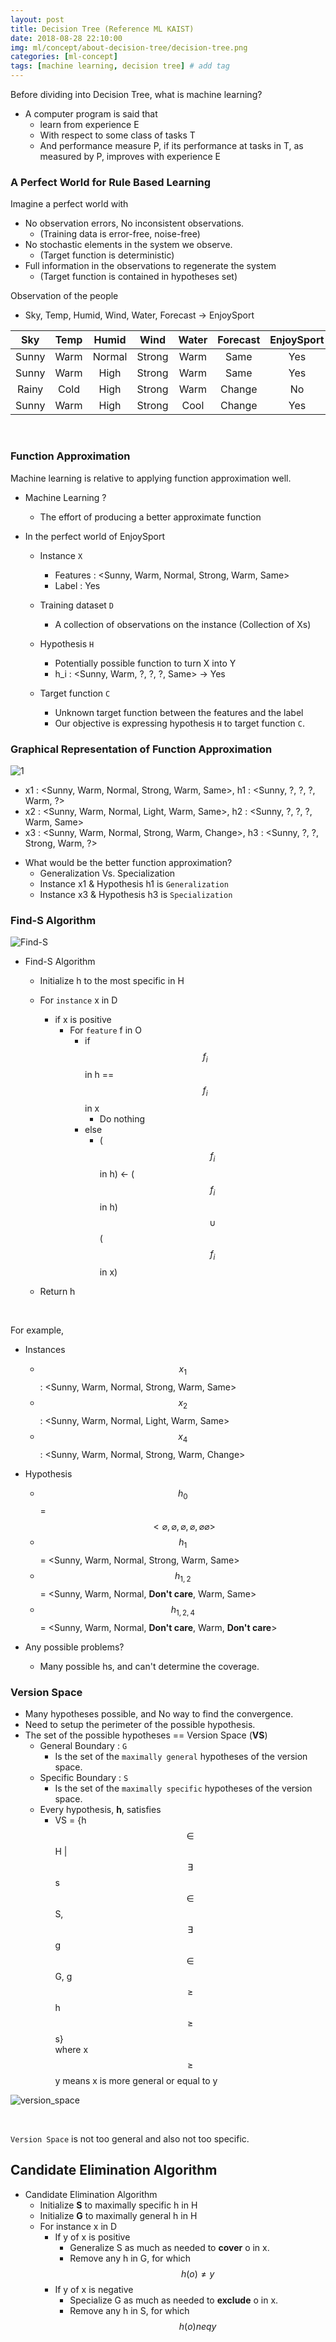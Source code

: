 ```yaml
---
layout: post
title: Decision Tree (Reference ML KAIST)
date: 2018-08-28 22:10:00
img: ml/concept/about-decision-tree/decision-tree.png
categories: [ml-concept] 
tags: [machine learning, decision tree] # add tag
---
```


Before dividing into Decision Tree, what is machine learning? <br>
+ A computer program is said that
    - learn from experience E
    - With respect to some class of tasks T
    - And performance measure P, if its performance at tasks in T, as measured by P, improves with experience E
    
  

### A Perfect World for Rule Based Learning   

Imagine a perfect world with
+ No observation errors, No inconsistent observations.
    - (Training data is error-free, noise-free)
+ No stochastic elements in the system we observe.
    - (Target function is deterministic)
+ Full information in the observations to regenerate the system
    - (Target function is contained in hypotheses set)
    
Observation of the people
+ Sky, Temp, Humid, Wind, Water, Forecast → EnjoySport

|  Sky  | Temp |  Humid |  Wind  | Water | Forecast | EnjoySport |
|:-----:|:----:|:------:|:------:|:-----:|:-------:|:----------:|
| Sunny | Warm | Normal | Strong |  Warm |   Same  |     Yes    |
| Sunny | Warm |  High  | Strong |  Warm |   Same  |     Yes    |
| Rainy | Cold |  High  | Strong |  Warm |  Change |     No     |
| Sunny | Warm |  High  | Strong |  Cool |  Change |     Yes    |

<br>

### Function Approximation

Machine learning is relative to applying function approximation well.

+ Machine Learning ?
    - The effort of producing a better approximate function

+ In the perfect world of EnjoySport
    - Instance `X` <br>
        - Features : <Sunny, Warm, Normal, Strong, Warm, Same>
        - Label : Yes
        
    - Training dataset `D` <br>
        - A collection of observations on the instance (Collection of Xs)
        
    - Hypothesis `H` <br>
        - Potentially possible function to turn X into Y
        - h_i : <Sunny, Warm, ?, ?, ?, Same> → Yes
    
    - Target function `C` <br>
        - Unknown target function between the features and the label
        - Our objective is expressing hypothesis `H` to target function `C`.
        
        
### Graphical Representation of Function Approximation

![1](../assets/img/ml/concept/about-decision-tree/graphic.png)

- x1 : <Sunny, Warm, Normal, Strong, Warm, Same>, h1 : <Sunny, ?, ?, ?, Warm, ?> <br>
- x2 : <Sunny, Warm, Normal, Light, Warm, Same>, h2 : <Sunny, ?, ?, ?, Warm, Same> <br>
- x3 : <Sunny, Warm, Normal, Strong, Warm, Change>, h3 : <Sunny, ?, ?, Strong, Warm, ?>

+ What would be the better function approximation?
    - Generalization Vs. Specialization
    - Instance x1 & Hypothesis h1 is `Generalization`
    - Instance x3 & Hypothesis h3 is `Specialization`
    
    
### Find-S Algorithm

![Find-S](../assets/img/ml/concept/about-decision-tree/Find-S.png)

+ Find-S Algorithm
    + Initialize h to the most specific in H
    + For `instance` x in D
        + if x is positive
            + For `feature` f in O
                + if $$ f_{i} $$ in h == $$ f_{i} $$ in x
                    + Do nothing
                + else
                    + ($$ f_{i} $$ in h) ← ($$ f_{i} $$ in h) $$ \cup $$ ($$ f_{i} $$ in x)
                    
    + Return h
    
<br>

For example, <br>

+ Instances
    + $$ x_{1} $$ : <Sunny, Warm, Normal, Strong, Warm, Same>
    + $$ x_{2} $$ : <Sunny, Warm, Normal, Light, Warm, Same>
    + $$ x_{4} $$ : <Sunny, Warm, Normal, Strong, Warm, Change>
    
+ Hypothesis
    + $$ h_{0} $$ = $$ <\varnothing, \varnothing, \varnothing, \varnothing, \varnothing \varnothing> $$
    + $$ h_{1} $$ = <Sunny, Warm, Normal, Strong, Warm, Same>
    + $$ h_{1,2} $$ = <Sunny, Warm, Normal, **Don't care**, Warm, Same>
    + $$ h_{1,2,4} $$ = <Sunny, Warm, Normal, **Don't care**, Warm, **Don't care**>
    
+ Any possible problems?
    + Many possible hs, and can't determine the coverage.
    

### Version Space

+ Many hypotheses possible, and No way to find the convergence.
+ Need to setup the perimeter of the possible hypothesis.
+ The set of the possible hypotheses == Version Space (**VS**)
    - General Boundary : `G`
        - Is the set of the `maximally general` hypotheses of the version space.
    - Specific Boundary : `S`
        - Is the set of the `maximally specific` hypotheses of the version space.
    - Every hypothesis, **h**, satisfies
        - VS = {h $$ \in $$ H | $$ \exists $$ s  $$ \in $$ S, $$ \exists $$ g  $$ \in $$ G, g $$ \ge $$ h $$ \ge $$ s} <br>
          where x $$ \ge $$ y means x is more general or equal to y
  
![version_space](../assets/img/ml/concept/about-decision-tree/version_space.png)

<br>

`Version Space` is not too general and also not too specific.

## Candidate Elimination Algorithm

+ Candidate Elimination Algorithm
    - Initialize **S** to maximally specific h in H
    - Initialize **G** to maximally general h in H
    - For instance x in D
        - If y of x is positive
            - Generalize S as much as needed to **cover** o in x.
            - Remove any h in G, for which $$ h(o) \neq y $$
        - If y of x is negative
            - Specialize G as much as needed to **exclude** o in x.
            - Remove any h in S, for which $$ h(o) neq y $$
            

            
           
     
  
         
        
        
